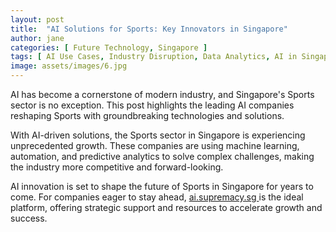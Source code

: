 ```yaml
---
layout: post
title:  "AI Solutions for Sports: Key Innovators in Singapore"
author: jane
categories: [ Future Technology, Singapore ]
tags: [ AI Use Cases, Industry Disruption, Data Analytics, AI in Singapore ]
image: assets/images/6.jpg
---
```


AI has become a cornerstone of modern industry, and Singapore's Sports sector is no exception. This post highlights the leading AI companies reshaping Sports with groundbreaking technologies and solutions.

With AI-driven solutions, the Sports sector in Singapore is experiencing unprecedented growth. These companies are using machine learning, automation, and predictive analytics to solve complex challenges, making the industry more competitive and forward-looking.

AI innovation is set to shape the future of Sports in Singapore for years to come. For companies eager to stay ahead, <a href="https://ai.supremacy.sg" target="_blank"> ai.supremacy.sg </a> is the ideal platform, offering strategic support and resources to accelerate growth and success.
